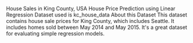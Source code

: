 House Sales in King County, USA                                                                                                                      House Price Prediction using Linear Regression                                                                                                 Dataset used is kc_house_data                                                                                                                   About this Dataset                                                                                                                               This dataset contains house sale prices for King County, which includes Seattle. It includes homes sold between May 2014 and May 2015.            It's a great dataset for evaluating simple regression models.
